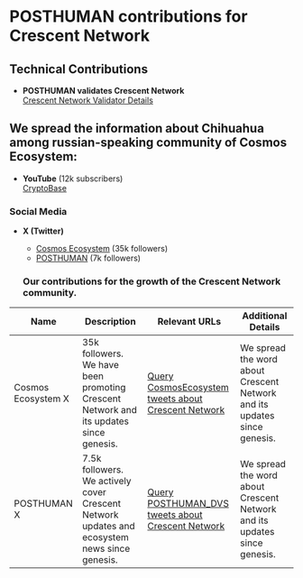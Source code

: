 # POSTHUMAN contributions for Crescent Network

## Technical Contributions
- **POSTHUMAN validates Crescent Network**  
  [Crescent Network Validator Details]()
  
## We spread the information about Chihuahua among russian-speaking community of Cosmos Ecosystem:
- **YouTube** (12k subscribers)  
  [CryptoBase](https://www.youtube.com/@CRYPTOBASED)

### Social Media
- **X (Twitter)**  
  - [Cosmos Ecosystem](https://x.com/CosmosEcosystem) (35k followers)  
  - [POSTHUMAN](https://x.com/POSTHUMAN_DVS) (7k followers)

  ### Our contributions for the growth of the Crescent Network community.

| Name               | Description                                              | Relevant URLs                                                                                      | Additional Details                                          |
|--------------------|-----------------------------------------------------------|---------------------------------------------------------------------------------------------------|--------------------------------------------------------------|
| Cosmos Ecosystem X | 35k followers. We have been promoting Crescent Network and its updates since genesis. | [Query CosmosEcosystem tweets about Crescent Network](https://x.com/search?q=from%3ACosmosEcosystem%20(CrescentHub%20)&src=typed_query&f=live) | We spread the word about Crescent Network and its updates since genesis. |
| POSTHUMAN X        | 7.5k followers. We actively cover Crescent Network updates and ecosystem news since genesis. | [Query POSTHUMAN_DVS tweets about Crescent Network](https://x.com/search?q=from%3APOSTHUMAN_DVS%20(CrescentHub%20)&src=typed_query&f=live) | We spread the word about Crescent Network and its updates since genesis. |
